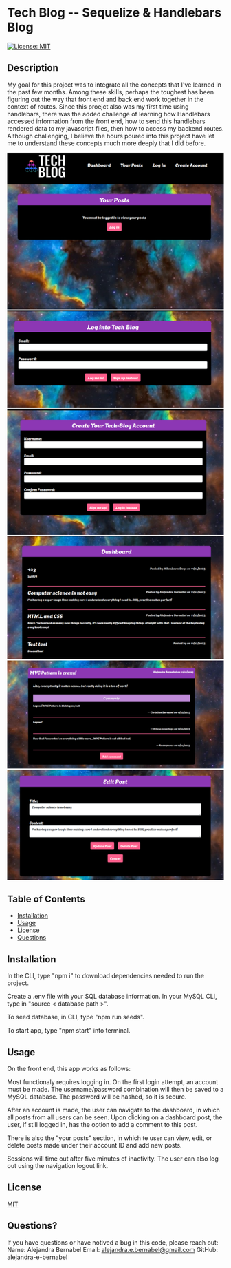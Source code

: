 # Tech Blog -- Sequelize & Handlebars Blog
[![License: MIT](https://img.shields.io/badge/License-MIT-yellow.svg)](https://opensource.org/licenses/MIT)

## Description

My goal for this project was to integrate all the concepts that I've learned in the past few months. Among these skills, perhaps the toughest has been figuring out the way that front end and back end work together in the context of routes. Since this proejct also was my first time using handlebars,  there was the added challenge of learning how Handlebars accessed information from the front end, how to send this handlebars rendered data to my javascript files, then how to access my backend routes. Although challenging, I believe the hours poured into this project have let me to understand these concepts much more deeply that I did before.

![Log in to view posts](/public/images/image.png)
![Log in](/public/images/image-1.png)
![Sign up](/public/images/image-2.png)
![Dashboard](/public/images/image-3.png)
![Comments on a post](/public/images/image-4.png)
![Editing a post](/public/images/image-5.png)

## Table of Contents

- [Installation](#installation)
- [Usage](#usage)
- [License](#license)
- [Questions](#questions?)

## Installation

In the CLI, type "npm i" to download dependencies needed to run the project. 

Create a .env file with your SQL database information. In your MySQL CLI, type in "source < database path >".

To seed database, in CLI, type "npm run seeds".

To start app, type "npm start" into terminal.

## Usage

On the front end, this app works as follows: 

Most functionaly requires logging in. On the first login attempt, an account must be made. The username/password combination will then be saved to a MySQL database. The password will be hashed, so it is secure. 

After an account is made, the user can navigate to the dashboard, in which all posts from all users can be seen. Upon clicking on a dashboard post, the user, if still logged in, has the option to add a comment to this post. 

There is also the "your posts" section, in which te user can view, edit, or delete posts made under their account ID and add new posts. 

Sessions will time out after five minutes of inactivity. The user can also log out using the navigation logout link.

## License 

[MIT](https://choosealicense.com/licenses/mit/)

## Questions? 

If you have questions or have notived a bug in this code, please reach out:
Name: Alejandra Bernabel
Email: alejandra.e.bernabel@gmail.com
GitHub: alejandra-e-bernabel
